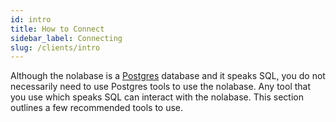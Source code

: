 ```yaml
---
id: intro
title: How to Connect
sidebar_label: Connecting
slug: /clients/intro
---
```


Although the nolabase is a [Postgres](https://www.postgresql.org/) database and it speaks
SQL, you do not necessarily need to use Postgres tools to use the nolabase. Any tool that you use
which speaks SQL can interact with the nolabase. This section outlines a few recommended tools
to use.

